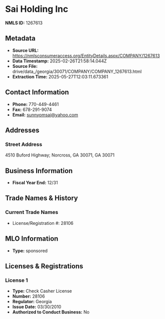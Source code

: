 # Sai Holding Inc

**NMLS ID:** 1267613

## Metadata
- **Source URL:** https://nmlsconsumeraccess.org/EntityDetails.aspx/COMPANY/1267613
- **Data Timestamp:** 2025-02-26T21:58:14.044Z
- **Source File:** drive/data_/georgia/30071/COMPANY/COMPANY_1267613.html
- **Extraction Time:** 2025-05-27T12:03:11.673361

## Contact Information
- **Phone:** 770-449-4461
- **Fax:** 678-291-9074
- **Email:** sunnyomsai@yahoo.com

## Addresses
### Street Address
4510 Buford Highway; Norcross, GA 30071, GA 30071

## Business Information
- **Fiscal Year End:** 12/31

## Trade Names & History
### Current Trade Names
- License/Registration #: 28106

## MLO Information
- **Type:** sponsored

## Licenses & Registrations

### License 1
- **Type:** Check Casher License
- **Number:** 28106
- **Regulator:** Georgia
- **Issue Date:** 03/30/2010
- **Authorized to Conduct Business:** No
